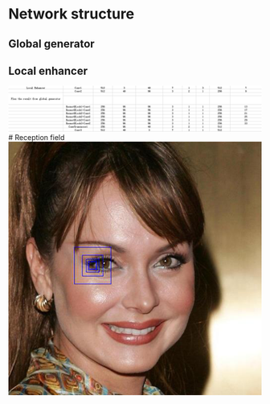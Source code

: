 # Network structure
## Global generator

## Local enhancer
  <div align="center">
    <img src = '/Pix2pixHD/Figure/network structure3.png'>
  </div>
# Reception field
  <div align="center">
    <img src = '/t-sne/Figure/reception field.png'>
  </div>

